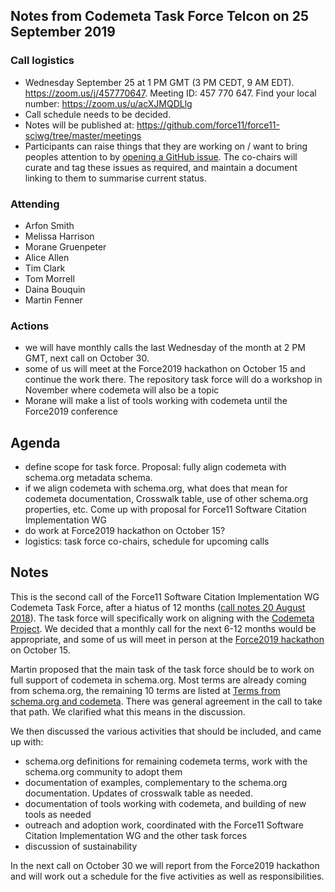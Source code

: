 ## Notes from Codemeta Task Force Telcon on 25 September 2019

### Call logistics

 - Wednesday September 25 at 1 PM GMT (3 PM CEDT, 9 AM EDT). https://zoom.us/j/457770647. Meeting ID: 457 770 647. Find your local number: https://zoom.us/u/acXJMQDLlg
 - Call schedule needs to be decided.
 - Notes will be published at: https://github.com/force11/force11-sciwg/tree/master/meetings
 - Participants can raise things that they are working on / want to bring peoples attention to by [opening a GitHub issue](https://github.com/force11/force11-sciwg/issues). The co-chairs will curate and tag these issues as required, and maintain a document linking to them to summarise current status.

### Attending

* Arfon Smith
* Melissa Harrison
* Morane Gruenpeter
* Alice Allen
* Tim Clark
* Tom Morrell
* Daina Bouquin
* Martin Fenner

### Actions

* we will have monthly calls the last Wednesday of the month at 2 PM GMT, next call on October 30.
* some of us will meet at the Force2019 hackathon on October 15 and continue the work there. The repository task force will do a workshop in November where codemeta will also be a topic
* Morane will make a list of tools working with codemeta until the Force2019 conference

## Agenda

* define scope for task force. Proposal: fully align codemeta with schema.org metadata schema.
* if we align codemeta with schema.org, what does that mean for codemeta documentation, Crosswalk table, use of other schema.org properties, etc. Come up with proposal for Force11 Software Citation Implementation WG
* do work at Force2019 hackathon on October 15?
* logistics: task force co-chairs, schedule for upcoming calls

## Notes

This is the second call of the Force11 Software Citation Implementation WG Codemeta Task Force, after a hiatus of 12 months ([call notes 20 August 2018](https://github.com/force11/force11-sciwg/blob/master/meetings/20180820-codemeta.md)). The task force will specifically work on aligning with the [Codemeta Project](https://codemeta.github.io/). We decided that a monthly call for the next 6-12 months would be appropriate, and some of us will meet in person at the [Force2019 hackathon](https://force2019.sched.com/event/U2pI/research-software-hackathon) on October 15.

Martin proposed that the main task of the task force should be to work on full support of codemeta in schema.org. Most terms are already coming from schema.org, the remaining 10 terms are listed at [Terms from schema.org and codemeta](https://codemeta.github.io/terms/). There was general agreement in the call to take that path. We clarified what this means in the discussion.

We then discussed the various activities that should be included, and came up with:

* schema.org definitions for remaining codemeta terms, work with the schema.org community to adopt them
* documentation of examples, complementary to the schema.org documentation. Updates of crosswalk table as needed.
* documentation of tools working with codemeta, and building of new tools as needed
* outreach and adoption work, coordinated with the Force11 Software Citation Implementation WG and the other task forces
* discussion of sustainability

In the next call on October 30 we will report from the Force2019 hackathon and will work out a schedule for the five activities as well as responsibilities.
